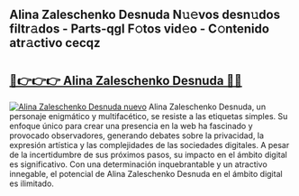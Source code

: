 ## Alina Zaleschenko Desnuda N𝚞𝚎vos desn𝚞dos filtr𝚊dos - Parts-qgI F𝚘tos vid𝚎o - C𝚘ntenido atr𝚊ctivo cecqz

# <h2><a href="http://mbbrj5l.tromn.icu/?c=Alina+Zaleschenko+Desnuda">🔗👉👉👉 Alina Zaleschenko Desnuda 🔗🔗</a></h2>

[![Alina Zaleschenko Desnuda nuevo](https://i.imgur.com/pEAQMta.gif)](http://mbbrj5l.tromn.icu/?c=Alina+Zaleschenko+Desnuda)
Alina Zaleschenko Desnuda, un personaje enigmático y multifacético, se resiste a las etiquetas simples. Su enfoque único para crear una presencia en la web ha fascinado y provocado observadores, generando debates sobre la privacidad, la expresión artística y las complejidades de las sociedades digitales. A pesar de la incertidumbre de sus próximos pasos, su impacto en el ámbito digital es significativo. Con una determinación inquebrantable y un atractivo innegable, el potencial de Alina Zaleschenko Desnuda en el ámbito digital es ilimitado.
